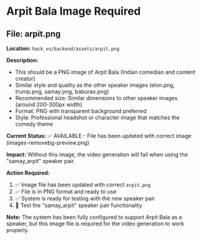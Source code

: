 # Arpit Bala Image Required

## File: arpit.png

**Location:** `hack_vs/backend/assets/arpit.png`

**Description:** 
- This should be a PNG image of Arpit Bala (Indian comedian and content creator)
- Similar style and quality as the other speaker images (elon.png, trump.png, samay.png, baburao.png)
- Recommended size: Similar dimensions to other speaker images (around 200-300px width)
- Format: PNG with transparent background preferred
- Style: Professional headshot or character image that matches the comedy theme

**Current Status:** ✅ AVAILABLE - File has been updated with correct image (images-removebg-preview.png)

**Impact:** Without this image, the video generation will fail when using the "samay_arpit" speaker pair.

**Action Required:** 
1. ✅ Image file has been updated with correct `arpit.png`
2. ✅ File is in PNG format and ready to use
3. ✅ System is ready for testing with the new speaker pair
4. 🧪 Test the "samay_arpit" speaker pair functionality

**Note:** The system has been fully configured to support Arpit Bala as a speaker, but this image file is required for the video generation to work properly.
